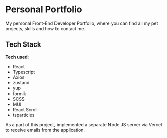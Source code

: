 # Personal Portfolio

My personal Front-End Developer Portfolio, where you can find all my pet projects, skills and how to contact me.

## Tech Stack

**Tech used**: 
* React
* Typescript
* Axios
* zustand
* yup
* formik
* SCSS
* MUI
* React Scroll
* tsparticles

As a part of this project, implemented a separate Node JS server via Vercel to receive emails from the application.


